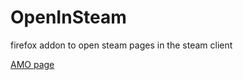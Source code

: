 # OpenInSteam
firefox addon to open steam pages in the steam client

[AMO page](https://addons.mozilla.org/firefox/addon/open-in-steam-sx2/)
